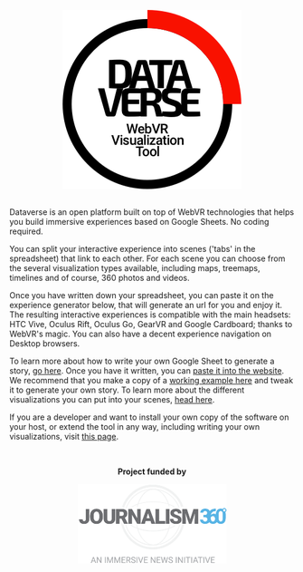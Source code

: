<p align="center"><img src="img/dataverse-logo.png"/></p>

##

Dataverse is an open platform built on top of WebVR technologies that helps you build immersive experiences based on Google Sheets. No coding required.

You can split your interactive experience into scenes ('tabs' in the spreadsheet) that link to each other. For each scene you can choose from the several visualization types available, including maps, treemaps, timelines and of course, 360 photos and videos.

Once you have written down your spreadsheet, you can paste it on the experience generator below, that will generate an url for you and enjoy it. The resulting interactive experiences is compatible with the main headsets: HTC Vive, Oculus Rift, Oculus Go, GearVR and Google Cardboard; thanks to WebVR's magic. You can also have a decent experience navigation on Desktop browsers.

To learn more about how to write your own Google Sheet to generate a story, [go here](). Once you have it written, you can [paste it into the website](https://dataverse.xyz/#generate). We recommend that you make a copy of a [working example here]() and tweak it to generate your own story. To learn more about the different visualizations you can put into your scenes, [head here]().

If you are a developer and want to install your own copy of the software on your host, or extend the tool in any way, including writing your own visualizations, visit [this page]().

</br>
<p align="center"><strong>Project funded by</strong></p>
<p align="center"><a href="https://medium.com/journalism360"><img src="img/journalism360.png"/></p></a>

